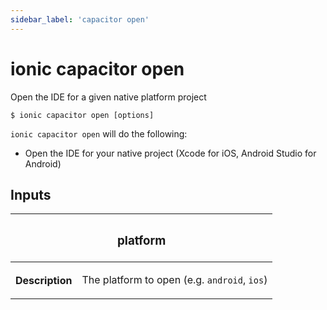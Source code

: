 ```yaml
---
sidebar_label: 'capacitor open'
---
```


# ionic capacitor open

Open the IDE for a given native platform project

```shell
$ ionic capacitor open [options]
```

`ionic capacitor open` will do the following:

- Open the IDE for your native project (Xcode for iOS, Android Studio for Android)

## Inputs

<table className="reference-table">
  <thead>
    <tr>
      <th colSpan="2">
        <h3>platform</h3>
      </th>
    </tr>
  </thead>
  <tbody>
    <tr>
      <th>Description</th>
      <td>
        <p>
          The platform to open (e.g. <code>android</code>, <code>ios</code>)
        </p>
      </td>
    </tr>
  </tbody>
</table>
